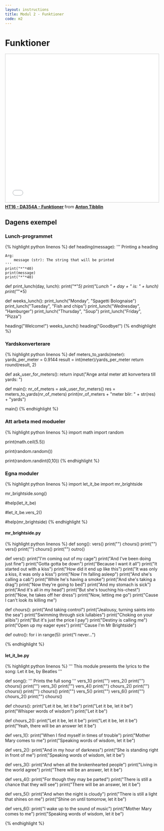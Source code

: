 ```yaml
---
layout: instructions
title: Modul 2 - Funktioner
code: m2
---
```


# Funktioner

<iframe src="//www.slideshare.net/slideshow/embed_code/key/rBkAVteLZsnKUC" width="595" height="485" frameborder="0" marginwidth="0" marginheight="0" scrolling="no" style="border:1px solid #CCC; border-width:1px; margin-bottom:5px; max-width: 100%;" allowfullscreen> </iframe> <div style="margin-bottom:5px"> <strong> <a href="//www.slideshare.net/AntonTibblin/ht16-da354a-funktioner" title="HT16 - DA354A - Funktioner" target="_blank">HT16 - DA354A - Funktioner</a> </strong> from <strong><a target="_blank" href="//www.slideshare.net/AntonTibblin">Anton Tibblin</a></strong> </div>

## Dagens exempel

### Lunch-programmet

{% highlight python linenos %}
def heading(message):
    '''
    Printing a heading

    Arg:
        message (str): The string that will be printed
    '''
    print("*"*40)
    print(message)
    print("*"*40)

def print_lunch(day, lunch):
    print("*"*5)
    print("Lunch " + day + " is: " + lunch)
    print("*"*5)

def weeks_lunch():
    print_lunch("Monday", "Spagetti Bolognaise")
    print_lunch("Tuesday", "Fish and chips")
    print_lunch("Wednesday", "Hamburger")
    print_lunch("Thursday", "Soup")
    print_lunch("Friday", "Pizza")

heading("Welcome!")
weeks_lunch()
heading("Goodbye!")
{% endhighlight %}

### Yardskonverterare

{% highlight python linenos %}
def meters_to_yards(meter):
    yards_per_meter = 0.9144
    result = int(meter)/yards_per_meter
    return round(result, 2)

def ask_user_for_meters():
    return input("Ange antal meter att konvertera till yards: ")

def main():
    nr_of_meters = ask_user_for_meters()
    res = meters_to_yards(nr_of_meters)
    print(nr_of_meters + "meter blir: " + str(res) + "yards")

main()
{% endhighlight %}


### Att arbeta med modueler

{% highlight python linenos %}
import math
import random

print(math.ceil(5.5))

print(random.random())

print(random.randint(0,10))
{% endhighlight %}

### Egna moduler

{% highlight python linenos %}
import let_it_be
import mr_brightside

mr_brightside.song()

#help(let_it_be)

#let_it_be.vers_2()

#help(mr_brightside)
{% endhighlight %}

#### mr_brightside.py

{% highlight python linenos %}
def song():
    vers()
    print("")
    chours()
    print("")
    vers()
    print("")
    chours()
    print("")
    outro()

def vers():
    print("I'm coming out of my cage")
    print("And I've been doing just fine")
    print("Gotta gotta be down")
    print("Because I want it all")
    print("It started out with a kiss")
    print("How did it end up like this")
    print("It was only a kiss, it was only a kiss")
    print("Now I'm falling asleep")
    print("And she's calling a cab")
    print("While he's having a smoke")
    print("And she's taking a drag")
    print("Now they're going to bed")
    print("And my stomach is sick")
    print("And it's all in my head")
    print("But she's touching his-chest")
    print("Now, he takes off her dress")
    print("Now, letting me go")
    print("Cause I can't look its killing me")

def chours():
    print("And taking control")
    print("Jealousy, turning saints into the sea")
    print("Swimming through sick lullabies")
    print("Choking on your alibis")
    print("But it's just the price I pay")
    print("Destiny is calling me")
    print("Open up my eager eyes")
    print("'Cause I'm Mr Brightside")

def outro():
    for i in range(5):
        print("I never...")

{% endhighlight %}

#### let_it_be.py

{% highlight python linenos %}
'''
This module presents the lyrics to the song: Let it be, by Beatles
'''

def song():
    '''
        Prints the full song
    '''
    vers_1()
    print("")
    vers_2()
    print("")
    chours()
    print("")
    vers_3()
    print("")
    vers_4()
    print("")
    chours_2()
    print("")
    chours()
    print("")
    chours()
    print("")
    vers_5()
    print("")
    vers_6()
    print("")
    chours_2()
    print("")
    chours()

def chours():
    print("Let it be, let it be")
    print("Let it be, let it be")
    print("Whisper words of wisdom")
    print("Let it be")

def chours_2():
    print("Let it be, let it be")
    print("Let it be, let it be")
    print("Yeah, there will be an answer let it be")

def vers_1():
    print("When I find myself in times of trouble")
    print("Mother Mary comes to me")
    print("Speaking words of wisdom, let it be")

def vers_2():
    print("And in my hour of darkness")
    print("She is standing right in front of me")
    print("Speaking words of wisdom, let it be")

def vers_3():
    print("And when all the brokenhearted people")
    print("Living in the world agree")
    print("There will be an answer, let it be")

def vers_4():
    print("For though they may be parted")
    print("There is still a chance that they will see")
    print("There will be an answer, let it be")

def vers_5():
    print("And when the night is cloudy")
    print("There is still a light that shines on me")
    print("Shine on until tomorrow, let it be")

def vers_6():
    print("I wake up to the sound of music")
    print("Mother Mary comes to me")
    print("Speaking words of wisdom, let it be")

{% endhighlight %}
